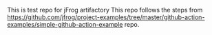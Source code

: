 This is test repo for jFrog artifactory
This repo follows the steps from https://github.com/jfrog/project-examples/tree/master/github-action-examples/simple-github-action-example repo.
